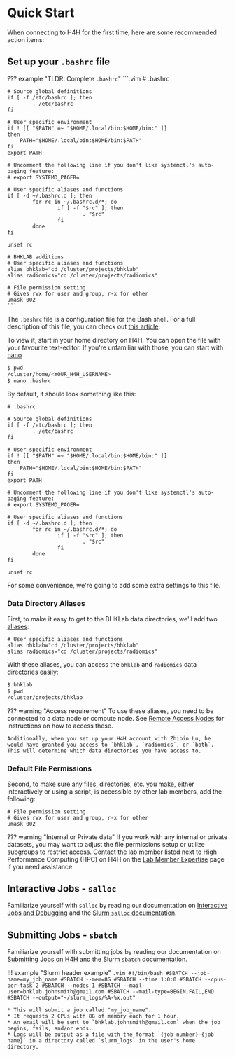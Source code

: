 # Quick Start

When connecting to H4H for the first time, here are some recommended action items:

## Set up your `.bashrc` file

??? example "TLDR: Complete `.bashrc`"
    ```.vim
    # .bashrc

    # Source global definitions
    if [ -f /etc/bashrc ]; then
            . /etc/bashrc
    fi

    # User specific environment
    if ! [[ "$PATH" =~ "$HOME/.local/bin:$HOME/bin:" ]]
    then
        PATH="$HOME/.local/bin:$HOME/bin:$PATH"
    fi
    export PATH

    # Uncomment the following line if you don't like systemctl's auto-paging feature:
    # export SYSTEMD_PAGER=

    # User specific aliases and functions
    if [ -d ~/.bashrc.d ]; then
            for rc in ~/.bashrc.d/*; do
                    if [ -f "$rc" ]; then
                            . "$rc"
                    fi
            done
    fi

    unset rc

    # BHKLAB additions
    # User specific aliases and functions
    alias bhklab="cd /cluster/projects/bhklab"
    alias radiomics="cd /cluster/projects/radiomics"

    # File permission setting
    # Gives rwx for user and group, r-x for other
    umask 002
    ```

The `.bashrc` file is a configuration file for the Bash shell. For a full description of this file, you can check out [this article](https://phoenixnap.com/kb/bashrc#:~:text=bashrc%20file%20is%20a%20configuration,%2C%20shortcuts%2C%20and%20visual%20tweaks.).

To view it, start in your home directory on H4H. You can open the file with your favourite text-editor. If you're unfamiliar with those, you can start with [nano](https://linuxize.com/post/how-to-use-nano-text-editor/)

```bash
$ pwd
/cluster/home/<YOUR_H4H_USERNAME>
$ nano .bashrc
```

By default, it should look something like this:

```.vim
# .bashrc

# Source global definitions
if [ -f /etc/bashrc ]; then
        . /etc/bashrc
fi

# User specific environment
if ! [[ "$PATH" =~ "$HOME/.local/bin:$HOME/bin:" ]]
then
    PATH="$HOME/.local/bin:$HOME/bin:$PATH"
fi
export PATH

# Uncomment the following line if you don't like systemctl's auto-paging feature:
# export SYSTEMD_PAGER=

# User specific aliases and functions
if [ -d ~/.bashrc.d ]; then
        for rc in ~/.bashrc.d/*; do
                if [ -f "$rc" ]; then
                        . "$rc"
                fi
        done
fi

unset rc
```

For some convenience, we're going to add some extra settings to this file.

### Data Directory Aliases
First, to make it easy to get to the BHKLab data directories, we'll add two [aliases](https://medium.com/@jogarcia/bash-aliases-32f648e3a924):

```.vim
# User specific aliases and functions
alias bhklab="cd /cluster/projects/bhklab"
alias radiomics="cd /cluster/projects/radiomics"
```

With these aliases, you can access the `bhklab` and `radiomics` data directories easily:

```bash
$ bhklab
$ pwd
/cluster/projects/bhklab
```

??? warning "Access requirement"
    To use these aliases, you need to be connected to a data node or compute node. See [Remote Access Nodes](https://bhklab.github.io/HPC4Health/setup/02_ssh_into_h4h/#remote-access-nodes) for instructions on how to access these.

    Additionally, when you set up your H4H account with Zhibin Lu, he would have granted you access to `bhklab`, `radiomics`, or `both`. This will determine which data directories you have access to.

### Default File Permissions
Second, to make sure any files, directories, etc. you make, either interactively or using a script, is accessible by other lab members, add the following:

```.vim
# File permission setting
# Gives rwx for user and group, r-x for other
umask 002
```

??? warning "Internal or Private data"
    If you work with any internal or private datasets, you may want to adjust the file permissions setup or utilize subgroups to restrict access. Contact the lab member listed next to High Performance Computing (HPC) on H4H on the [Lab Member Expertise](../../../onboarding_offboarding/Onboarding/lab_member_expertise.md) page if you need assistance.


## Interactive Jobs - `salloc`

Familiarize yourself with `salloc` by reading our documentation on [Interactive Jobs and Debugging](https://bhklab.github.io/HPC4Health/slurm/interactive_jobs/) and the [Slurm `salloc` documentation](https://slurm.schedmd.com/salloc.html).


## Submitting Jobs - `sbatch`
Familiarize yourself with submitting jobs by reading our documentation on [Submitting Jobs on H4H](https://bhklab.github.io/HPC4Health/slurm/submitting_jobs/) and the [Slurm `sbatch` documentation](https://slurm.schedmd.com/sbatch.html).

!!! example "Slurm header example"
    ```.vim
    #!/bin/bash
    #SBATCH --job-name=my_job_name
    #SBATCH --mem=8G
    #SBATCH --time 1:0:0
    #SBATCH --cpus-per-task 2
    #SBATCH --nodes 1
    #SBATCH --mail-user=bhklab.johnsmith@gmail.com
    #SBATCH --mail-type=BEGIN,FAIL,END
    #SBATCH --output="~/slurm_logs/%A-%x.out"
    ```
    
    * This will submit a job called "my_job_name".
    * It requests 2 CPUs with 8G of memory each for 1 hour. 
    * An email will be sent to `bhklab.johnsmith@gmail.com` when the job begins, fails, and/or ends.
    * Logs will be output as a file with the format `{job number}-{job name}` in a directory called `slurm_logs` in the user's home directory.